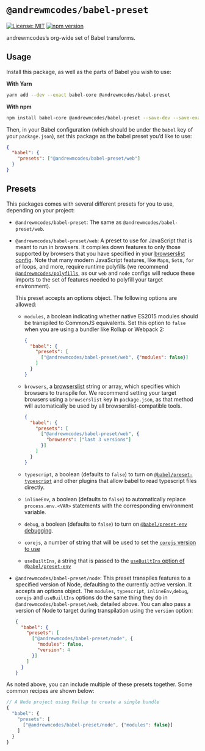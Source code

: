 # `@andrewmcodes/babel-preset`

[![License: MIT](https://img.shields.io/badge/License-MIT-green.svg)](../../LICENSE.md) [![npm version](https://badge.fury.io/js/%40andrewmcodes%2Fbabel-preset.svg)](https://badge.fury.io/js/%40andrewmcodes%2Fbabel-preset.svg)

andrewmcodes’s org-wide set of Babel transforms.

## Usage

Install this package, as well as the parts of Babel you wish to use:

**With Yarn**

```bash
yarn add --dev --exact babel-core @andrewmcodes/babel-preset
```

**With npm**

```bash
npm install babel-core @andrewmcodes/babel-preset --save-dev --save-exact
```

Then, in your Babel configuration (which should be under the `babel` key of your `package.json`), set this package as the babel preset you’d like to use:

```json
{
  "babel": {
    "presets": ["@andrewmcodes/babel-preset/web"]
  }
}
```

## Presets

This packages comes with several different presets for you to use, depending on your project:

- `@andrewmcodes/babel-preset`: The same as `@andrewmcodes/babel-preset/web`.

- `@andrewmcodes/babel-preset/web`: A preset to use for JavaScript that is meant to run in browsers. It compiles down features to only those supported by browsers that you have specified in your [browserslist config](https://github.com/browserslist/browserslist). Note that many modern JavaScript features, like `Map`s, `Set`s, `for of` loops, and more, require runtime polyfills (we recommend [`@andrewmcodes/polyfills`](https://github.com/andrewmcodes/quilt/tree/master/packages/polyfills), as our `web` and `node` configs will reduce these imports to the set of features needed to polyfill your target environment).

  This preset accepts an options object. The following options are allowed:

    - `modules`, a boolean indicating whether native ES2015 modules should be transpiled to CommonJS equivalents. Set this option to `false` when you are using a bundler like Rollup or Webpack 2:

      ```json
      {
        "babel": {
          "presets": [
            ["@andrewmcodes/babel-preset/web", {"modules": false}]
          ]
        }
      }
      ```

    - `browsers`, a [browserslist](https://github.com/ai/browserslist) string or array, which specifies which browsers to transpile for. We recommend setting your target browsers using a `browserslist` key in `package.json`, as that method will automatically be used by all browserslist-compatible tools.

      ```json
      {
        "babel": {
          "presets": [
            ["@andrewmcodes/babel-preset/web", {
              "browsers": ["last 3 versions"]
            }]
          ]
        }
      }
      ```

    - `typescript`, a boolean (defaults to `false`) to turn on [`@babel/preset-typescript`](https://babeljs.io/docs/en/babel-preset-typescript) and  other plugins that allow babel to read typescript files directly.

    - `inlineEnv`, a boolean (defaults to `false`) to automatically replace `process.env.<VAR>` statements with the corresponding environment variable.

    - `debug`, a boolean (defaults to `false`) to turn on [`@babel/preset-env` debugging](https://github.com/babel/babel/tree/master/packages/babel-preset-env#debug).

    - `corejs`, a number of string that will be used to set the [`corejs` version to use](https://babeljs.io/blog/2019/03/19/7.4.0#core-js-3-7646-https-githubcom-babel-babel-pull-7646)

    - `useBuiltIns`, a string that is passed to the [`useBuiltIns` option of `@babel/preset-env`](https://babeljs.io/docs/en/babel-preset-env#usebuiltins)

- `@andrewmcodes/babel-preset/node`: This preset transpiles features to a specified version of Node, defaulting to the currently active version. It accepts an options object. The `modules`, `typescript`, `inlineEnv`,`debug`, `corejs` and `useBuiltIns` options do the same thing they do in `@andrewmcodes/babel-preset/web`, detailed above. You can also pass a version of Node to target during transpilation using the `version` option:

  ```json
  {
    "babel": {
      "presets": [
        ["@andrewmcodes/babel-preset/node", {
          "modules": false,
          "version": 4
        }]
      ]
    }
  }
  ```

As noted above, you can include multiple of these presets together. Some common recipes are shown below:

```js
// A Node project using Rollup to create a single bundle
{
  "babel": {
    "presets": [
      ["@andrewmcodes/babel-preset/node", {"modules": false}]
    ]
  }
}
```
